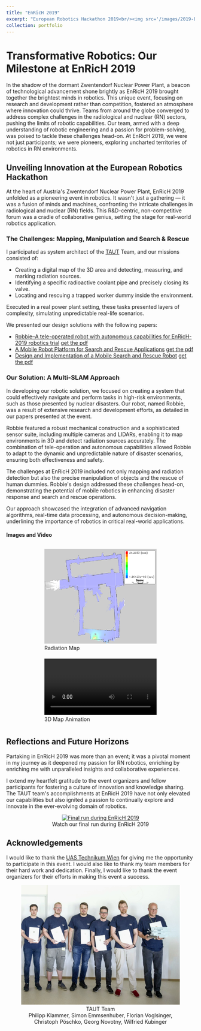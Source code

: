 ```yaml
---
title: "EnRicH 2019"
excerpt: "European Robotics Hackathon 2019<br/><img src='/images/2019-EnRicH/Robot.jpeg'>"
collection: portfolio
---
```


# Transformative Robotics: Our Milestone at EnRicH 2019
In the shadow of the dormant Zwentendorf Nuclear Power Plant, a beacon of technological advancement shone brightly as EnRicH 2019 brought together the brightest minds in robotics. This unique event, focusing on research and development rather than competition, fostered an atmosphere where innovation could thrive. Teams from around the globe converged to address complex challenges in the radiological and nuclear (RN) sectors, pushing the limits of robotic capabilities. Our team, armed with a deep understanding of robotic engineering and a passion for problem-solving, was poised to tackle these challenges head-on. At EnRicH 2019, we were not just participants; we were pioneers, exploring uncharted territories of robotics in RN environments.

## Unveiling Innovation at the European Robotics Hackathon

At the heart of Austria's Zwentendorf Nuclear Power Plant, EnRicH 2019 unfolded as a pioneering event in robotics. It wasn't just a gathering — it was a fusion of minds and machines, confronting the intricate challenges in radiological and nuclear (RN) fields. This R&D-centric, non-competitive forum was a cradle of collaborative genius, setting the stage for real-world robotics application.

### The Challenges: Mapping, Manipulation and Search & Rescue

I participated as system architect of the [TAUT](https://enrich-2019.european-robotics.eu/documents/ENRICH_TeamInformation-TeamAustrianTechnology.pdf) Team, and our missions consisted of:

- Creating a digital map of the 3D area and detecting, measuring, and marking radiation sources.
- Identifying a specific radioactive coolant pipe and precisely closing its valve.
- Locating and rescuing a trapped worker dummy inside the environment.

Executed in a real power plant setting, these tasks presented layers of complexity, simulating unpredictable real-life scenarios.

We presented our design solutions with the following papers:

- [Robbie–A tele-operated robot with autonomous capabilities for EnRicH-2019 robotics trial](https://doi.org/10.3217/978-3-85125-663-5-22) [get the pdf](files/paper/Robbie–A_tele_operated_Robot_With_Autonomous_Capabilities_for_EnRicH-2019robotics_trial.pdf)
- [A Mobile Robot Platform for Search and Rescue Applications](https://doi.org/10.2507/30th.daaam.proceedings.131) [get the pdf](files/paper/A_Mobile_Robot_Platform_For_Search_And_Rescue_Applications.pdf)
- [Design and Implementation of a Mobile Search and Rescue Robot](https://doi.org/10.3217/978-3-85125-752-6-06) [get the pdf](files/paper/Design_and_Implementation_of_a_Mobile_Search_and_Rescue_Robot.pdf)

### Our Solution: A Multi-SLAM Approach

In developing our robotic solution, we focused on creating a system that could effectively navigate and perform tasks in high-risk environments, such as those presented by nuclear disasters. Our robot, named Robbie, was a result of extensive research and development efforts, as detailed in our papers presented at the event.

Robbie featured a robust mechanical construction and a sophisticated sensor suite, including multiple cameras and LIDARs, enabling it to map environments in 3D and detect radiation sources accurately. The combination of tele-operation and autonomous capabilities allowed Robbie to adapt to the dynamic and unpredictable nature of disaster scenarios, ensuring both effectiveness and safety.

The challenges at EnRicH 2019 included not only mapping and radiation detection but also the precise manipulation of objects and the rescue of human dummies. Robbie's design addressed these challenges head-on, demonstrating the potential of mobile robotics in enhancing disaster response and search and rescue operations.

Our approach showcased the integration of advanced navigation algorithms, real-time data processing, and autonomous decision-making, underlining the importance of robotics in critical real-world applications.



#### Images and Video

<div style="display: flex; justify-content: center; align-items: center; flex-wrap: wrap;">
    <figure style="margin: 10px;">
        <img src="/images/2019-EnRicH/RN_map.png" alt="Radiation Map" width="300">
        <figcaption>Radiation Map</figcaption>
    </figure>
    <figure style="margin: 10px;">
        <video width="300" type="video/mp4" controls autoplay loop>
            <source src="/images/2019-EnRicH/EnRicH_Animation.mp4">
            Your browser does not support the video tag.
        </video>
        <figcaption>3D Map Animation</figcaption>
    </figure>
</div>


## Reflections and Future Horizons

Partaking in EnRicH 2019 was more than an event; it was a pivotal moment in my journey as it deepened my passion for RN robotics, enriching by enriching me with unparalleled insights and collaborative experiences.

I extend my heartfelt gratitude to the event organizers and fellow participants for fostering a culture of innovation and knowledge sharing. The TAUT team's accomplishments at EnRicH 2019 have not only elevated our capabilities but also ignited a passion to continually explore and innovate in the ever-evolving domain of robotics.

<figure style="text-align: center;">
    <a href="https://www.youtube.com/watch?v=cnfHuzYfWW0" target="_blank">
        <img src="https://img.youtube.com/vi/cnfHuzYfWW0/maxresdefault.jpg" width="800" alt="Final run during EnRicH 2019">
    </a>
    <figcaption>Watch our final run during EnRicH 2019</figcaption>
</figure>


## Acknowledgements
I would like to thank the [UAS Technikum Wien](https://www.technikum-wien.at/en/) for giving me the opportunity to participate in this event. I would also like to thank my team members for their hard work and dedication. Finally, I would like to thank the event organizers for their efforts in making this event a success.

<figure>
    <center>
        <a href="https://www.flickr.com/photos/europeanrobotics/49103512828/in/album-72157711884747061/">
            <img src="/images/2019-EnRicH/TAUT.jpg" width="512" alt="EnRicH2019-TAUT"/>
        </a>
        <figcaption>TAUT Team</figcaption>
        <figcaption>Philipp Klammer, Simon Emmsenhuber, Florian Voglsinger, Christoph Pöschko, Georg Novotny, Wilfried Kubinger</figcaption>
    </center>
</figure>